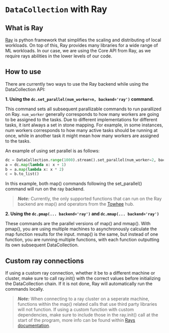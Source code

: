 # `DataCollection` with Ray

## What is Ray
[Ray](https://github.com/ray-project/ray) is python framework that simplifies the scaling and distributing of local workloads. On top of this, Ray provides many libraries for a wide range of ML workloads. In our case, we are using the Core API from Ray, as we require rays abilities in the lower levels of our code.


## How to use
There are currently two ways to use the Ray backend while using the DataCollection API:

**1. Using the `dc.set_parallel(num_worker=n, backend='ray')` command.**

This command sets all subsequent parallizable commands to run parallized on Ray. `num_worker` generally
corresponds to how many workers are going to be assigned to the tasks. Due to different implementations
for different tasks, it isnt always a set in stone mapping. For example, in some instances, num workers
corresponds to how many active tasks should be running at once, while in another task it might mean how
many workers are assigned to the tasks.

An example of using set parallel is as follows:
```python
dc = DataCollection.range(1000).stream().set_parallel(num_worker=2, backend='ray')
a = dc.map(lambda x: x + 1)
b = a.map(lambda x: x * 2)
c = b.to_list()
```
In this example, both map() commands following the set_parallel() command will run on the ray backend.

> **_Note:_** Currently, the only supported functions that can run on the Ray backend are map() and operators from the [Towhee](https://towhee.io) hub.


**2. Using the `dc.pmap(... backend='ray')` and `dc.mmap(... backend='ray')`**

These commands are the parallel versions of map() and mmap(). With pmap(), you are using multiple machines to asynchronously calculate the map function results for the input. mmap() is the same, but instead of one function, you are running multiple functions, with each function outputting its own subsequent DataCollection.


## Custom ray connections
If using a custom ray connection, whether it be to a different machine or cluster, make sure to call ray.init() with the correct values before initializing the DataCollection chain. If it is not done, Ray will automatically run the commands locally.

> **_Note:_** When connecting to a ray cluster on a seperate machine, functions within the map() related calls that use third party libraries will not function. If using a custom function with custom dependencies, make sure to include those in the ray.init() call at the start of the program, more info can be found within [Rays documentation](https://docs.ray.io/en/latest/ray-core/handling-dependencies.html).
